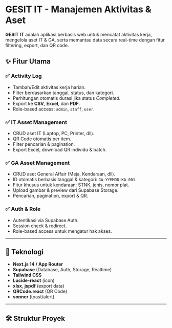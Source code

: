 # GESIT IT - Manajemen Aktivitas & Aset

**GESIT IT** adalah aplikasi berbasis web untuk mencatat aktivitas kerja, mengelola aset IT & GA, serta memantau data secara real-time dengan fitur filtering, export, dan QR code.

## ✨ Fitur Utama

### ✅ Activity Log
- Tambah/Edit aktivitas kerja harian.
- Filter berdasarkan tanggal, status, dan kategori.
- Perhitungan otomatis durasi jika status *Completed*.
- Export ke **CSV**, **Excel**, dan **PDF**.
- Role-based access: `admin`, `staff`, `user`.

### ✅ IT Asset Management
- CRUD aset IT (Laptop, PC, Printer, dll).
- QR Code otomatis per item.
- Filter pencarian & pagination.
- Export Excel, download QR individu & batch.

### ✅ GA Asset Management
- CRUD aset General Affair (Meja, Kendaraan, dll).
- ID otomatis berbasis tanggal & kategori: `GA-YYMMDD-KA-001`.
- Fitur khusus untuk kendaraan: STNK, jenis, nomor plat.
- Upload gambar & preview dari Supabase Storage.
- Pencarian, pagination, export & QR.

### ✅ Auth & Role
- Autentikasi via Supabase Auth.
- Session check & redirect.
- Role-based access untuk mengatur hak akses.

---

## 🚀 Teknologi

- **Next.js 14 / App Router**
- **Supabase** (Database, Auth, Storage, Realtime)
- **Tailwind CSS**
- **Lucide-react** (icon)
- **xlsx**, **jspdf** (export data)
- **QRCode.react** (QR Code)
- **sonner** (toast/alert)

---

## 🛠️ Struktur Proyek

